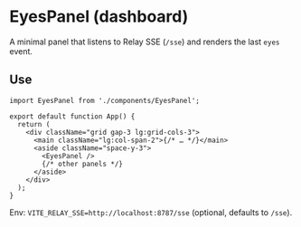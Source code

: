 # EyesPanel (dashboard)

A minimal panel that listens to Relay SSE (`/sse`) and renders the last `eyes` event.

## Use
```tsx
import EyesPanel from './components/EyesPanel';

export default function App() {
  return (
    <div className="grid gap-3 lg:grid-cols-3">
      <main className="lg:col-span-2">{/* … */}</main>
      <aside className="space-y-3">
        <EyesPanel />
        {/* other panels */}
      </aside>
    </div>
  );
}
```

Env: `VITE_RELAY_SSE=http://localhost:8787/sse` (optional, defaults to `/sse`).
